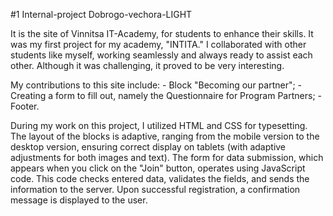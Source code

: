 #1 Internal-project Dobrogo-vechora-LIGHT

   It is the site of Vinnitsa IT-Academy, for students to enhance their skills. It was my first project for my academy, "INTITA." 
I collaborated with other students like myself, working seamlessly and always ready to assist each other. 
Although it was challenging, it proved to be very interesting.

   My contributions to this site include:
      - Block "Becoming our partner";
      - Creating a form to fill out, namely the Questionnaire for Program Partners;
      - Footer.

   During my work on this project, I utilized HTML and CSS for typesetting.
The layout of the blocks is adaptive, ranging from the mobile version to the desktop version, ensuring correct display on tablets (with adaptive adjustments for both images and text).
The form for data submission, which appears when you click on the "Join" button, operates using JavaScript code.
This code checks entered data, validates the fields, and sends the information to the server.
Upon successful registration, a confirmation message is displayed to the user.

